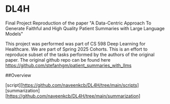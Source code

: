 # DL4H
Final Project
Reproduction of the paper "A Data-Centric Approach To Generate Faithful and High Quality Patient Summaries with Large Language Models"

This project was performed was part of CS 598 Deep Learning for Healthcare. We are part of Spring 2025 Cohorts. This is an effort to reproduce subset of the tasks performed by the authors of the original paper. The original github repo can be found here https://github.com/stefanhgm/patient_summaries_with_llms


##Overview

[script][https://github.com/naveenkcb/DL4H/tree/main/scripts]
[summarization][https://github.com/naveenkcb/DL4H/tree/main/summarization]
